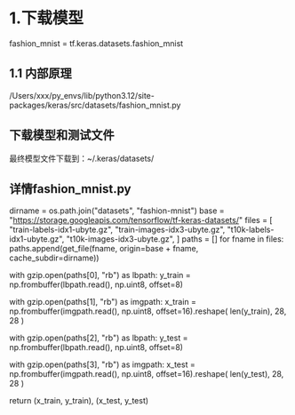 # 1.下载模型
fashion_mnist = tf.keras.datasets.fashion_mnist
## 1.1 内部原理
/Users/xxx/py_envs/lib/python3.12/site-packages/keras/src/datasets/fashion_mnist.py

## 下载模型和测试文件
最终模型文件下载到：~/.keras/datasets/

## 详情fashion_mnist.py

dirname = os.path.join("datasets", "fashion-mnist")
    base = "https://storage.googleapis.com/tensorflow/tf-keras-datasets/"
    files = [
        "train-labels-idx1-ubyte.gz",
        "train-images-idx3-ubyte.gz",
        "t10k-labels-idx1-ubyte.gz",
        "t10k-images-idx3-ubyte.gz",
    ]
paths = []
for fname in files:
    paths.append(get_file(fname, origin=base + fname, cache_subdir=dirname))

with gzip.open(paths[0], "rb") as lbpath:
    y_train = np.frombuffer(lbpath.read(), np.uint8, offset=8)

with gzip.open(paths[1], "rb") as imgpath:
    x_train = np.frombuffer(imgpath.read(), np.uint8, offset=16).reshape(
        len(y_train), 28, 28
    )

with gzip.open(paths[2], "rb") as lbpath:
    y_test = np.frombuffer(lbpath.read(), np.uint8, offset=8)

with gzip.open(paths[3], "rb") as imgpath:
    x_test = np.frombuffer(imgpath.read(), np.uint8, offset=16).reshape(
        len(y_test), 28, 28
    )

return (x_train, y_train), (x_test, y_test)
